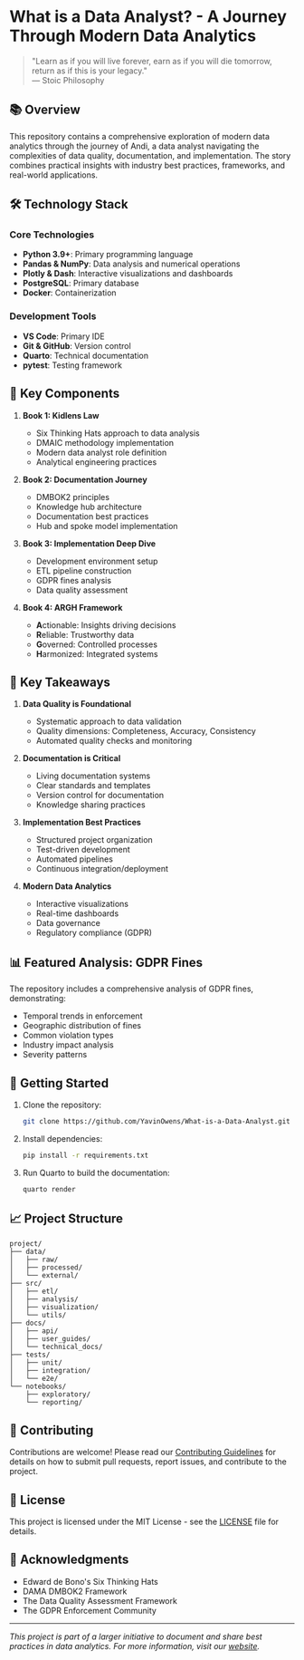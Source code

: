 # What is a Data Analyst? - A Journey Through Modern Data Analytics

> "Learn as if you will live forever, earn as if you will die tomorrow, return as if this is your legacy."  
> — Stoic Philosophy

## 📚 Overview

This repository contains a comprehensive exploration of modern data analytics through the journey of Andi, a data analyst navigating the complexities of data quality, documentation, and implementation. The story combines practical insights with industry best practices, frameworks, and real-world applications.

## 🛠 Technology Stack

### Core Technologies
- **Python 3.9+**: Primary programming language
- **Pandas & NumPy**: Data analysis and numerical operations
- **Plotly & Dash**: Interactive visualizations and dashboards
- **PostgreSQL**: Primary database
- **Docker**: Containerization

### Development Tools
- **VS Code**: Primary IDE
- **Git & GitHub**: Version control
- **Quarto**: Technical documentation
- **pytest**: Testing framework

## 📖 Key Components

1. **Book 1: Kidlens Law**
   - Six Thinking Hats approach to data analysis
   - DMAIC methodology implementation
   - Modern data analyst role definition
   - Analytical engineering practices

2. **Book 2: Documentation Journey**
   - DMBOK2 principles
   - Knowledge hub architecture
   - Documentation best practices
   - Hub and spoke model implementation

3. **Book 3: Implementation Deep Dive**
   - Development environment setup
   - ETL pipeline construction
   - GDPR fines analysis
   - Data quality assessment

4. **Book 4: ARGH Framework**
   - **A**ctionable: Insights driving decisions
   - **R**eliable: Trustworthy data
   - **G**overned: Controlled processes
   - **H**armonized: Integrated systems

## 🎯 Key Takeaways

1. **Data Quality is Foundational**
   - Systematic approach to data validation
   - Quality dimensions: Completeness, Accuracy, Consistency
   - Automated quality checks and monitoring

2. **Documentation is Critical**
   - Living documentation systems
   - Clear standards and templates
   - Version control for documentation
   - Knowledge sharing practices

3. **Implementation Best Practices**
   - Structured project organization
   - Test-driven development
   - Automated pipelines
   - Continuous integration/deployment

4. **Modern Data Analytics**
   - Interactive visualizations
   - Real-time dashboards
   - Data governance
   - Regulatory compliance (GDPR)

## 📊 Featured Analysis: GDPR Fines

The repository includes a comprehensive analysis of GDPR fines, demonstrating:
- Temporal trends in enforcement
- Geographic distribution of fines
- Common violation types
- Industry impact analysis
- Severity patterns

## 🚀 Getting Started

1. Clone the repository:
   ```bash
   git clone https://github.com/YavinOwens/What-is-a-Data-Analyst.git
   ```

2. Install dependencies:
   ```bash
   pip install -r requirements.txt
   ```

3. Run Quarto to build the documentation:
   ```bash
   quarto render
   ```

## 📈 Project Structure

```
project/
├── data/
│   ├── raw/
│   ├── processed/
│   └── external/
├── src/
│   ├── etl/
│   ├── analysis/
│   ├── visualization/
│   └── utils/
├── docs/
│   ├── api/
│   ├── user_guides/
│   └── technical_docs/
├── tests/
│   ├── unit/
│   ├── integration/
│   └── e2e/
└── notebooks/
    ├── exploratory/
    └── reporting/
```

## 🤝 Contributing

Contributions are welcome! Please read our [Contributing Guidelines](CONTRIBUTING.md) for details on how to submit pull requests, report issues, and contribute to the project.

## 📝 License

This project is licensed under the MIT License - see the [LICENSE](LICENSE) file for details.

## 🙏 Acknowledgments

- Edward de Bono's Six Thinking Hats
- DAMA DMBOK2 Framework
- The Data Quality Assessment Framework
- The GDPR Enforcement Community

---

*This project is part of a larger initiative to document and share best practices in data analytics. For more information, visit our [website](https://yavinowens.github.io/What-is-a-Data-Analyst/).* 